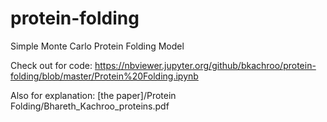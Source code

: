 # protein-folding
Simple Monte Carlo Protein Folding Model

Check out for code: https://nbviewer.jupyter.org/github/bkachroo/protein-folding/blob/master/Protein%20Folding.ipynb

Also for explanation: [the paper]/Protein Folding/Bhareth_Kachroo_proteins.pdf
